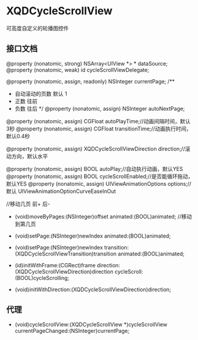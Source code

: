 # XQDCycleScrollView
可高度自定义的轮播图控件

## 接口文档
@property (nonatomic, strong) NSArray<UIView *> * dataSource;
@property (nonatomic, weak) id <XQDCycleScrollViewDelegate> cycleScrollViewDelegate;

@property (nonatomic, assign, readonly) NSInteger currentPage;
/**
*  自动滚动的页数 默认 1
*  正数 往前
*  负数 往后
*/
@property (nonatomic, assign) NSInteger autoNextPage;

@property (nonatomic, assign) CGFloat autoPlayTime;//动画间隔时间，默认3秒
@property (nonatomic, assign) CGFloat transitionTime;//动画执行时间，默认0.4秒

@property (nonatomic, assign) XQDCycleScrollViewDirection direction;//滚动方向，默认水平

@property (nonatomic, assign) BOOL autoPlay;//自动执行动画，默认YES
@property (nonatomic, assign) BOOL cycleScrollEnabled;//是否能循环拖动，默认YES
@property (nonatomic, assign) UIViewAnimationOptions options;//默认 UIViewAnimationOptionCurveEaseInOut

//移动几页 前+ 后-
- (void)moveByPages:(NSInteger)offset animated:(BOOL)animated;
//移动到第几页
- (void)setPage:(NSInteger)newIndex animated:(BOOL)animated;
- (void)setPage:(NSInteger)newIndex transition:(XQDCycleScrollViewTransition)transition animated:(BOOL)animated;


- (id)initWithFrame:(CGRect)frame
direction:(XQDCycleScrollViewDirection)direction
cycleScroll:(BOOL)cycleScrolling;

- (void)initWithDirection:(XQDCycleScrollViewDirection)direction;

## 代理
- (void)cycleScrollView:(XQDCycleScrollView *)cycleScrollView currentPageChanged:(NSInteger)currentPage;